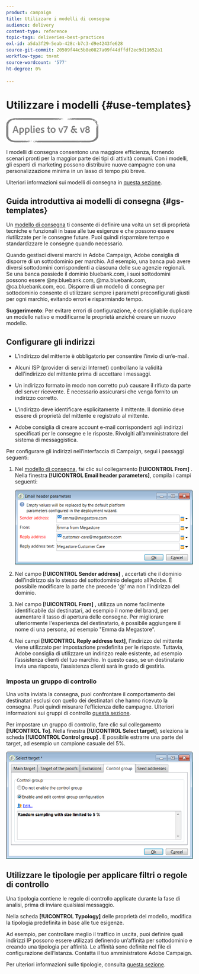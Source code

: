 ```yaml
---
product: campaign
title: Utilizzare i modelli di consegna
audience: delivery
content-type: reference
topic-tags: deliveries-best-practices
exl-id: a5da3f29-5eab-428c-b7c3-d9e4243fe628
source-git-commit: 20509f44c5b8e0827a09f44dffdf2ec9d11652a1
workflow-type: tm+mt
source-wordcount: '577'
ht-degree: 0%

---
```


# Utilizzare i modelli {#use-templates}

![](../../assets/common.svg)

I modelli di consegna consentono una maggiore efficienza, fornendo scenari pronti per la maggior parte dei tipi di attività comuni. Con i modelli, gli esperti di marketing possono distribuire nuove campagne con una personalizzazione minima in un lasso di tempo più breve.

Ulteriori informazioni sui modelli di consegna in [questa sezione](creating-a-delivery-template.md).

## Guida introduttiva ai modelli di consegna {#gs-templates}

Un [modello di consegna](creating-a-delivery-template.md) ti consente di definire una volta un set di proprietà tecniche e funzionali in base alle tue esigenze e che possono essere riutilizzate per le consegne future. Puoi quindi risparmiare tempo e standardizzare le consegne quando necessario.

Quando gestisci diversi marchi in Adobe Campaign, Adobe consiglia di disporre di un sottodominio per marchio. Ad esempio, una banca può avere diversi sottodomini corrispondenti a ciascuna delle sue agenzie regionali. Se una banca possiede il dominio bluebank.com, i suoi sottodomini possono essere @ny.bluebank.com, @ma.bluebank.com, @ca.bluebank.com, ecc. Disporre di un modello di consegna per sottodominio consente di utilizzare sempre i parametri preconfigurati giusti per ogni marchio, evitando errori e risparmiando tempo.

**Suggerimento**: Per evitare errori di configurazione, è consigliabile duplicare un modello nativo e modificarne le proprietà anziché creare un nuovo modello.

## Configurare gli indirizzi

* L’indirizzo del mittente è obbligatorio per consentire l’invio di un’e-mail.

* Alcuni ISP (provider di servizi Internet) controllano la validità dell&#39;indirizzo del mittente prima di accettare i messaggi.

* Un indirizzo formato in modo non corretto può causare il rifiuto da parte del server ricevente. È necessario assicurarsi che venga fornito un indirizzo corretto.

* L&#39;indirizzo deve identificare esplicitamente il mittente. Il dominio deve essere di proprietà del mittente e registrato al mittente.

* Adobe consiglia di creare account e-mail corrispondenti agli indirizzi specificati per le consegne e le risposte. Rivolgiti all’amministratore del sistema di messaggistica.

Per configurare gli indirizzi nell’interfaccia di Campaign, segui i passaggi seguenti:

1. Nel [modello di consegna](creating-a-delivery-template.md), fai clic sul collegamento **[!UICONTROL From]** . Nella finestra **[!UICONTROL Email header parameters]**, compila i campi seguenti:

   ![](assets/d_best_practices_email_header.png)

1. Nel campo **[!UICONTROL Sender address]** , accertati che il dominio dell’indirizzo sia lo stesso del sottodominio delegato all’Adobe. È possibile modificare la parte che precede &#39;@&#39; ma non l&#39;indirizzo del dominio.

1. Nel campo **[!UICONTROL From]** , utilizza un nome facilmente identificabile dai destinatari, ad esempio il nome del brand, per aumentare il tasso di apertura delle consegne. Per migliorare ulteriormente l&#39;esperienza del destinatario, è possibile aggiungere il nome di una persona, ad esempio &quot;Emma da Megastore&quot;.

1. Nei campi **[!UICONTROL Reply address text]**, l&#39;indirizzo del mittente viene utilizzato per impostazione predefinita per le risposte. Tuttavia, Adobe consiglia di utilizzare un indirizzo reale esistente, ad esempio l’assistenza clienti del tuo marchio. In questo caso, se un destinatario invia una risposta, l’assistenza clienti sarà in grado di gestirla.

### Imposta un gruppo di controllo

Una volta inviata la consegna, puoi confrontare il comportamento dei destinatari esclusi con quello dei destinatari che hanno ricevuto la consegna. Puoi quindi misurare l’efficienza delle campagne. Ulteriori informazioni sui gruppi di controllo [questa sezione](../../campaign/using/marketing-campaign-deliveries.md#defining-a-control-group).

Per impostare un gruppo di controllo, fare clic sul collegamento **[!UICONTROL To]**. Nella finestra **[!UICONTROL Select target]**, seleziona la scheda **[!UICONTROL Control group]** . È possibile estrarre una parte del target, ad esempio un campione casuale del 5%.

![](assets/d_best_practices_control_group.png)

## Utilizzare le tipologie per applicare filtri o regole di controllo

Una tipologia contiene le regole di controllo applicate durante la fase di analisi, prima di inviare qualsiasi messaggio.

Nella scheda **[!UICONTROL Typology]** delle proprietà del modello, modifica la tipologia predefinita in base alle tue esigenze.

Ad esempio, per controllare meglio il traffico in uscita, puoi definire quali indirizzi IP possono essere utilizzati definendo un’affinità per sottodominio e creando una tipologia per affinità. Le affinità sono definite nel file di configurazione dell’istanza. Contatta il tuo amministratore Adobe Campaign.

Per ulteriori informazioni sulle tipologie, consulta [questa sezione](../../campaign-opt/using/about-campaign-typologies.md).
